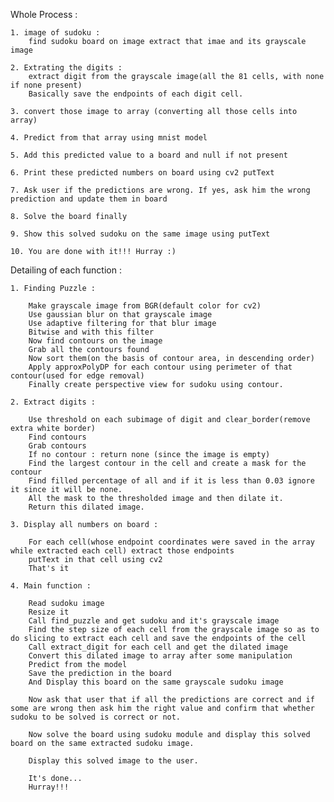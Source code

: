 Whole Process :

    1. image of sudoku :
        find sudoku board on image extract that imae and its grayscale image
    
    2. Extrating the digits : 
        extract digit from the grayscale image(all the 81 cells, with none if none present)
        Basically save the endpoints of each digit cell.

    3. convert those image to array (converting all those cells into array)

    4. Predict from that array using mnist model 

    5. Add this predicted value to a board and null if not present

    6. Print these predicted numbers on board using cv2 putText

    7. Ask user if the predictions are wrong. If yes, ask him the wrong prediction and update them in board

    8. Solve the board finally

    9. Show this solved sudoku on the same image using putText

    10. You are done with it!!! Hurray :)


Detailing of each function : 

    1. Finding Puzzle : 

        Make grayscale image from BGR(default color for cv2)
        Use gaussian blur on that grayscale image
        Use adaptive filtering for that blur image
        Bitwise and with this filter
        Now find contours on the image
        Grab all the contours found
        Now sort them(on the basis of contour area, in descending order)
        Apply approxPolyDP for each contour using perimeter of that contour(used for edge removal)
        Finally create perspective view for sudoku using contour.

    2. Extract digits : 
        
        Use threshold on each subimage of digit and clear_border(remove extra white border)
        Find contours
        Grab contours
        If no contour : return none (since the image is empty)
        Find the largest contour in the cell and create a mask for the contour
        Find filled percentage of all and if it is less than 0.03 ignore it since it will be none.
        All the mask to the thresholded image and then dilate it.
        Return this dilated image.

    3. Display all numbers on board :

        For each cell(whose endpoint coordinates were saved in the array while extracted each cell) extract those endpoints
        putText in that cell using cv2
        That's it 
        
    4. Main function :

        Read sudoku image
        Resize it
        Call find_puzzle and get sudoku and it's grayscale image
        Find the step size of each cell from the grayscale image so as to do slicing to extract each cell and save the endpoints of the cell 
        Call extract_digit for each cell and get the dilated image 
        Convert this dilated image to array after some manipulation
        Predict from the model 
        Save the prediction in the board
        And Display this board on the same grayscale sudoku image

        Now ask that user that if all the predictions are correct and if some are wrong then ask him the right value and confirm that whether sudoku to be solved is correct or not.

        Now solve the board using sudoku module and display this solved board on the same extracted sudoku image.

        Display this solved image to the user. 

        It's done...
        Hurray!!!
